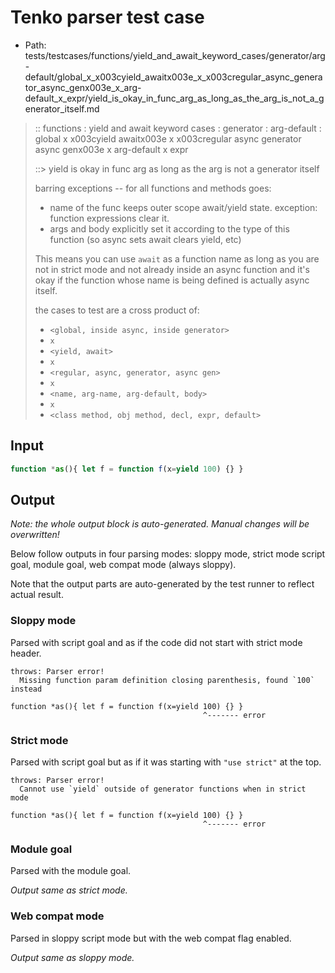 # Tenko parser test case

- Path: tests/testcases/functions/yield_and_await_keyword_cases/generator/arg-default/global_x_x003cyield_awaitx003e_x_x003cregular_async_generator_async_genx003e_x_arg-default_x_expr/yield_is_okay_in_func_arg_as_long_as_the_arg_is_not_a_generator_itself.md

> :: functions : yield and await keyword cases : generator : arg-default : global x x003cyield awaitx003e x x003cregular async generator async genx003e x arg-default x expr
>
> ::> yield is okay in func arg as long as the arg is not a generator itself
>
> barring exceptions -- for all functions and methods goes:
>
> - name of the func keeps outer scope await/yield state. exception: function expressions clear it.
> - args and body explicitly set it according to the type of this function (so async sets await clears yield, etc)
>
> This means you can use `await` as a function name as long as you are not in strict mode and not already inside an async function and it's okay if the function whose name is being defined is actually async itself.
>
> the cases to test are a cross product of:
>
> - `<global, inside async, inside generator>` 
> - `x` 
> - `<yield, await>`
> - `x` 
> - `<regular, async, generator, async gen>`
> - `x` 
> - `<name, arg-name, arg-default, body>`
> - `x`
> - `<class method, obj method, decl, expr, default>`

## Input

`````js
function *as(){ let f = function f(x=yield 100) {} }
`````

## Output

_Note: the whole output block is auto-generated. Manual changes will be overwritten!_

Below follow outputs in four parsing modes: sloppy mode, strict mode script goal, module goal, web compat mode (always sloppy).

Note that the output parts are auto-generated by the test runner to reflect actual result.

### Sloppy mode

Parsed with script goal and as if the code did not start with strict mode header.

`````
throws: Parser error!
  Missing function param definition closing parenthesis, found `100` instead

function *as(){ let f = function f(x=yield 100) {} }
                                           ^------- error
`````

### Strict mode

Parsed with script goal but as if it was starting with `"use strict"` at the top.

`````
throws: Parser error!
  Cannot use `yield` outside of generator functions when in strict mode

function *as(){ let f = function f(x=yield 100) {} }
                                           ^------- error
`````


### Module goal

Parsed with the module goal.

_Output same as strict mode._

### Web compat mode

Parsed in sloppy script mode but with the web compat flag enabled.

_Output same as sloppy mode._
